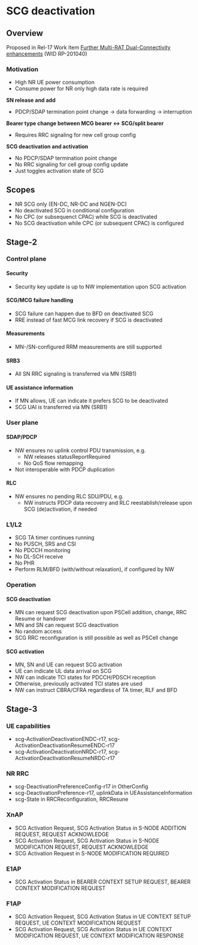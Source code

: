 
# SCG deactivation

## Overview

Proposed in Rel-17 Work Item [Further Multi-RAT Dual-Connectivity enhancements](../3GPP%20Work%20Items/Release%2017/Further%20Multi-RAT%20Dual-Connectivity%20enhancements.md) (WID RP-201040)

### Motivation

- High NR UE power consumption
- Consume power for NR only high data rate is required

**SN release and add**

- PDCP/SDAP termination point change -> data forwarding -> interruption

**Bearer type change between MCG bearer <-> SCG/split bearer**

- Requires RRC signaling for new cell group config

**SCG deactivation and activation**

- No PDCP/SDAP termination point change
- No RRC signaling for cell group config update
- Just toggles activation state of SCG

## Scopes

- NR SCG only (EN-DC, NR-DC and NGEN-DC)
- No deactivated SCG in conditional configuration
- No CPC (or subsequenct CPAC) while SCG is deactivated
- No SCG deactivation while CPC (or subsequent CPAC) is configured

## Stage-2

### Control plane

#### Security

- Security key update is up to NW implementation upon SCG activation

#### SCG/MCG failure handling

- SCG failure can happen due to BFD on deactivated SCG
- RRE instead of fast MCG link recovery if SCG is deactivated

#### Measurements

- MN-/SN-configured RRM measurements are still supported

#### SRB3

- All SN RRC signaling is transferred via MN (SRB1)

#### UE assistance information

- If MN allows, UE can indicate it prefers SCG to be deactivated
- SCG UAI is transferred via MN (SRB1)

### User plane

#### SDAP/PDCP

- NW ensures no uplink control PDU transmission, e.g.
	- NW releases statusReportRequired
	- No QoS flow remapping
- Not interoperable with PDCP duplication

#### RLC

- NW ensures no pending RLC SDU/PDU, e.g.
	- NW instructs PDCP data recovery and RLC reestablish/release upon SCG (de)activation, if needed

### L1/L2

- SCG TA timer continues running
- No PUSCH, SRS and CSI
- No PDCCH monitoring
- No DL-SCH receive
- No PHR
- Perform RLM/BFD (with/without relaxation), if configured by NW

### Operation

#### SCG deactivation

- MN can request SCG deactivation upon PSCell addition, change, RRC Resume or handover
- MN and SN can request SCG deactivation
- No random access
- SCG RRC reconfiguration is still possible as well as PSCell change

#### SCG activation

- MN, SN and UE can request SCG activation
- UE can indicate UL data arrival on SCG
- NW can indicate TCI states for PDCCH/PDSCH reception
- Otherwise, previously activated TCI states are used
- NW can instruct CBRA/CFRA regardless of TA timer, RLF and BFD


## Stage-3

### UE capabilities

- scg-ActivationDeactivationENDC-r17, scg-ActivationDeactivationResumeENDC-r17
- scg-ActivationDeactivationNRDC-r17, scg-ActivationDeactivationResumeNRDC-r17

### NR RRC

- scg-DeactivationPreferenceConfig-r17 in OtherConfig
- scg-DeactivationPreference-r17, uplinkData in UEAssistanceInformation
- scg-State in RRCReconfiguration, RRCResune

### XnAP

- SCG Activation Request, SCG Activation Status in S-NODE ADDITION REQUEST, REQUEST ACKNOWLEDGE
- SCG Activation Request, SCG Activation Status in S-NODE MODIFICATION REQUEST, REQUEST ACKNOWLEDGE
- SCG Activation Request in S-NODE MODIFICATION REQUIRED

### E1AP

- SCG Activation Status in BEARER CONTEXT SETUP REQUEST, BEARER CONTEXT MODIFICATION REQUEST

### F1AP

- SCG Activation Request, SCG Activation Status in UE CONTEXT SETUP REQUEST, UE CONTEXT MODIFICATION REQUEST
- SCG Activation Request, SCG Activation Status in UE CONTEXT MODIFICATION REQUEST, UE CONTEXT MODIFICATION RESPONSE
